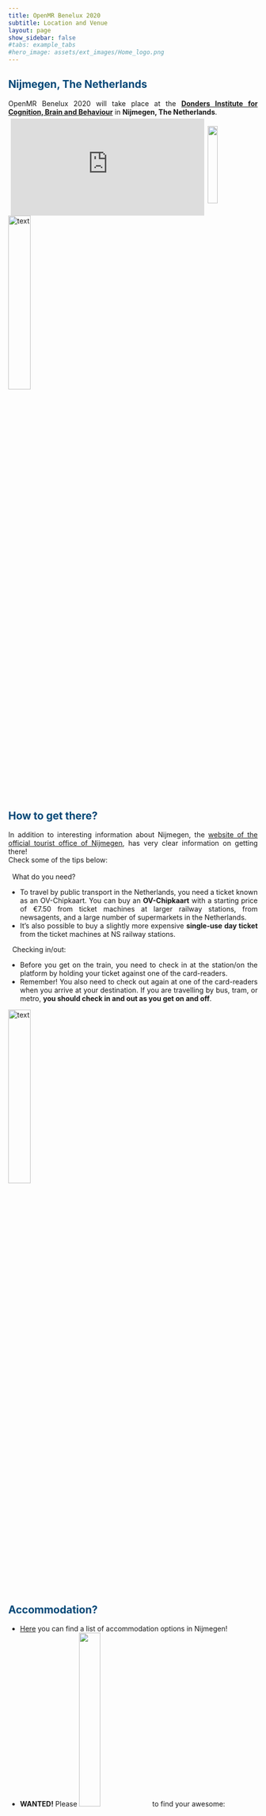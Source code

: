 ```yaml
---
title: OpenMR Benelux 2020
subtitle: Location and Venue
layout: page
show_sidebar: false
#tabs: example_tabs
#hero_image: assets/ext_images/Home_logo.png
---
```


<!-- ## Location and venue information -->

<a name="top"></a>
## <span style="color:#004777"> Nijmegen, The Netherlands </span> 

<style>
img {
  width: 30%;
  height: auto;
  display: inline-block;
}
.img1 {
  width: 20%;
  height: auto;
  display: inline-block;
}
.google-maps {
    position: relative;
    padding-bottom: 40%; // This is the aspect ratio
    height: 0;
    overflow: hidden;
}
.google-maps iframe {
    position: absolute;
    top: 5px;
    left: 5px;
    width: 97% !important;
    height: 100% !important;
    display: inline-block;
}             
</style>   

<div style="text-align: justify">OpenMR Benelux 2020 will take place at the <a href="https://www.ru.nl/donders/"><b>Donders Institute for Cognition, Brain and Behaviour</b></a> in <b>Nijmegen, The Netherlands</b>.</div>

<img class="img1" style="float: right;" src="../assets/ext_images/nijmegen_doodle_big.jpg" width="240" height="80" vspace="20px">

<div class="google-maps">
<iframe src="https://www.google.com/maps/embed?pb=!1m18!1m12!1m3!1d7284.6116696731115!2d5.854683034990987!3d51.818830478283964!2m3!1f0!2f0!3f0!3m2!1i1024!2i768!4f13.1!3m3!1m2!1s0x47c708eeef1a7ddf%3A0x3383a57205a4a83e!2sDonders!5e0!3m2!1snl!2sbe!4v1565820333583!5m2!1snl!2sbe" width="600" height="450" frameborder="0" style="border:0" allowfullscreen></iframe>
</div>

<img src="../assets/ext_images/post_separator.png" alt="text"> 

## <span style="color:#004777"> How to get there? </span> 

<style>
.map-responsive{
    padding-bottom: 56.25%;
    padding-right: 5%; 
    height:0;
}
.map-responsive iframe{
    height:100%;
    width:50%;
    float: left;
}
.text-style{
    float: left;
}
.padding {
  padding-left: 0cm;
}                                                    
</style>

<div style="text-align: justify">In addition to interesting information about Nijmegen, the <a href="https://en.visitnijmegen.com/traveller-information/getting-here">website of the official tourist office of Nijmegen</a>, has very clear information on getting there! 
<br> Check some of the tips below:</div>
<br>
<i class="fas fa-lightbulb" style="position: relative; top: -3px; text-indent: 0px; vertical-align: middle; color:#004777"></i> &nbsp; What do you need?
<ul>
<li><div class="padding" style="text-align: left;"><div style="text-align: justify">To travel by public transport in the Netherlands, you need a ticket known as an OV-Chipkaart. You can buy an <b>OV-Chipkaart</b> with a starting price of €7.50 from ticket machines at larger railway stations, from newsagents, and a large number of supermarkets in the Netherlands.</div></div></li>
<li><div class="padding" style="text-align: left;"><div style="text-align: justify">It’s also possible to buy a slightly more expensive <b>single-use day ticket</b> from the ticket machines at NS railway stations.</div></div></li>
</ul>

<i class="fas fa-lightbulb" style="position: relative; top: -3px; text-indent: 0px; vertical-align: middle; color:#004777"></i> &nbsp; Checking in/out:
<ul>
<li><div class="padding" style="text-align: left;"><div style="text-align: justify">Before you get on the train, you need to check in at the station/on the platform by holding your ticket against one of the card-readers.</div></div></li>
<li><div class="padding" style="text-align: left;"><div style="text-align: justify">Remember! You also need to check out again at one of the card-readers when you arrive at your destination. If you are travelling by bus, tram, or metro, <b>you should check in and out as you get on and off</b>.</div></div></li>
</ul>

<img src="../assets/ext_images/post_separator.png" alt="text"> 

## <span style="color:#004777"> Accommodation? </span>
<ul>
<li><div class="padding" style="text-align: left;"><div style="text-align: justify"><a href="./places-nijmegen.md">Here</a> you can find a list of accommodation options in Nijmegen!</div></div></li>
<li><div class="padding" style="text-align: left;"><div style="text-align: justify"><b>WANTED!</b> Please <a href="https://app.slack.com/client/TFKL50SKV/CR60Z2D99"><img src="https://img.shields.io/badge/chat-on%20slack-red"></a> to find your awesome:</div></div></li>
<i class="fas fa-route" style="position: relative; top: -3px; text-indent: 0px; vertical-align: middle; color:#004777"></i> &nbsp; <b>travel partner</b> for the ultimate roadtrip! <br>
<i class="fas fa-home" style="position: relative; top: -3px; text-indent: 0px; vertical-align: middle; color:#004777"></i> &nbsp; <b>housemate</b> with whom you can split the rent!

<img src="../assets/ext_images/post_separator.png" alt="text"> 
<br>
<a href="../page-location-venue#top"><i class="fas fa-arrow-alt-circle-up" style="position: relative; top: -3px; text-indent: 0px; vertical-align: middle; color:#004777;"></i></a>
